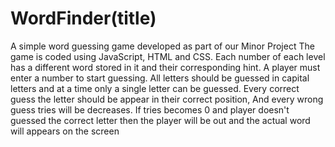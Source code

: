 # WordFinder(title)
A simple word guessing game developed as part of our Minor Project
The game is coded using JavaScript, HTML and CSS. Each number of each level has a different word stored in it and their corresponding hint. A player must enter a number to start guessing. All letters should be guessed in capital letters and at a time only a single letter can be guessed.
Every correct guess the letter should be appear in their correct position, And every wrong guess tries will be decreases.
If tries becomes 0 and player doesn't guessed the correct letter then the player will be out and the actual word will appears on the screen 
